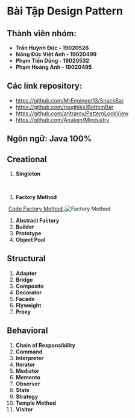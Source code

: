 # Bài Tập Design Pattern 

## Thành viên nhóm:

+ **Trần Huỳnh Đức - 19020526**
+ **Nông Đức Việt Anh - 19020499**
+ **Phạm Tiến Dũng - 19020532**
+ **Phạm Hoàng Anh - 19020495**

## Các link repository:

+ https://github.com/MrEngineer13/SnackBar
+ https://github.com/roughike/BottomBar
+ https://github.com/aritraroy/PatternLockView
+ https://github.com/Anuken/Mindustry

## Ngôn ngữ: Java 100%



## Creational

1. **Singleton**

​			

1. **Factory Method**

​		[Code Factory Method](https://github.com/MrEngineer13/SnackBar/blob/master/snackbar/src/main/java/com/github/mrengineer13/snackbar/SnackBar.java)_<img src="C:\Users\HuynhDucTran\Desktop\oop-2021\images\factory method.png" alt="Factory Method"  />

1. **Abstract Factory**
2. **Builder**
3. **Prototype**
4. **Object Pool**



## Structural

1. **Adapter**
2. **Bridge**
3. **Composite**
4. **Decorator**
5. **Facade**
6. **Flyweight**
7. **Proxy**



## Behavioral

1. **Chain of Responsibility**
2. **Command**
3. **Interpreter**
4. **Iterator**
5. **Mediator**
6. **Memento**
7. **Observer**
8. **State**
9. **Strategy**
10. **Temple Method**
11. **Visitor**



